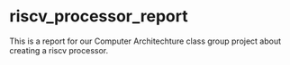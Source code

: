 # riscv_processor_report

This is a report for our Computer Architechture class group project about creating a riscv processor.
